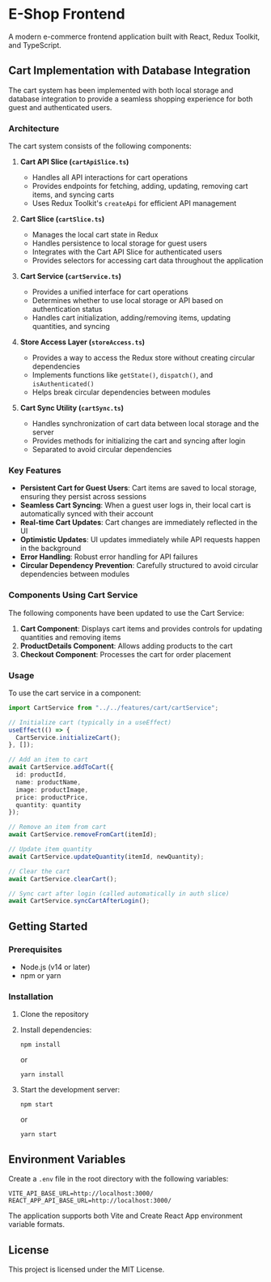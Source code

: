 # E-Shop Frontend

A modern e-commerce frontend application built with React, Redux Toolkit, and TypeScript.

## Cart Implementation with Database Integration

The cart system has been implemented with both local storage and database integration to provide a seamless shopping experience for both guest and authenticated users.

### Architecture

The cart system consists of the following components:

1. **Cart API Slice (`cartApiSlice.ts`)**
   - Handles all API interactions for cart operations
   - Provides endpoints for fetching, adding, updating, removing cart items, and syncing carts
   - Uses Redux Toolkit's `createApi` for efficient API management

2. **Cart Slice (`cartSlice.ts`)**
   - Manages the local cart state in Redux
   - Handles persistence to local storage for guest users
   - Integrates with the Cart API Slice for authenticated users
   - Provides selectors for accessing cart data throughout the application

3. **Cart Service (`cartService.ts`)**
   - Provides a unified interface for cart operations
   - Determines whether to use local storage or API based on authentication status
   - Handles cart initialization, adding/removing items, updating quantities, and syncing

4. **Store Access Layer (`storeAccess.ts`)**
   - Provides a way to access the Redux store without creating circular dependencies
   - Implements functions like `getState()`, `dispatch()`, and `isAuthenticated()`
   - Helps break circular dependencies between modules

5. **Cart Sync Utility (`cartSync.ts`)**
   - Handles synchronization of cart data between local storage and the server
   - Provides methods for initializing the cart and syncing after login
   - Separated to avoid circular dependencies

### Key Features

- **Persistent Cart for Guest Users**: Cart items are saved to local storage, ensuring they persist across sessions
- **Seamless Cart Syncing**: When a guest user logs in, their local cart is automatically synced with their account
- **Real-time Cart Updates**: Cart changes are immediately reflected in the UI
- **Optimistic Updates**: UI updates immediately while API requests happen in the background
- **Error Handling**: Robust error handling for API failures
- **Circular Dependency Prevention**: Carefully structured to avoid circular dependencies between modules

### Components Using Cart Service

The following components have been updated to use the Cart Service:

1. **Cart Component**: Displays cart items and provides controls for updating quantities and removing items
2. **ProductDetails Component**: Allows adding products to the cart
3. **Checkout Component**: Processes the cart for order placement

### Usage

To use the cart service in a component:

```typescript
import CartService from "../../features/cart/cartService";

// Initialize cart (typically in a useEffect)
useEffect(() => {
  CartService.initializeCart();
}, []);

// Add an item to cart
await CartService.addToCart({
  id: productId,
  name: productName,
  image: productImage,
  price: productPrice,
  quantity: quantity
});

// Remove an item from cart
await CartService.removeFromCart(itemId);

// Update item quantity
await CartService.updateQuantity(itemId, newQuantity);

// Clear the cart
await CartService.clearCart();

// Sync cart after login (called automatically in auth slice)
await CartService.syncCartAfterLogin();
```

## Getting Started

### Prerequisites

- Node.js (v14 or later)
- npm or yarn

### Installation

1. Clone the repository
2. Install dependencies:
   ```
   npm install
   ```
   or
   ```
   yarn install
   ```

3. Start the development server:
   ```
   npm start
   ```
   or
   ```
   yarn start
   ```

## Environment Variables

Create a `.env` file in the root directory with the following variables:

```
VITE_API_BASE_URL=http://localhost:3000/
REACT_APP_API_BASE_URL=http://localhost:3000/
```

The application supports both Vite and Create React App environment variable formats.

## License

This project is licensed under the MIT License.
